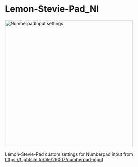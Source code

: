 # Lemon-Stevie-Pad_NI

<img width="408" alt="NumberpadInput settings" src="https://user-images.githubusercontent.com/103465171/162870795-3e61afed-98af-4a6e-b91e-8d76344ba575.png">

Lemon-Stevie-Pad custom settings for Numberpad input from 
https://flightsim.to/file/29007/numberpad-input

